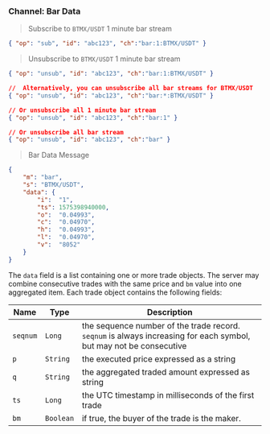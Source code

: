 ### Channel: Bar Data 

> Subscribe to `BTMX/USDT` 1 minute bar stream

```json
{ "op": "sub", "id": "abc123", "ch":"bar:1:BTMX/USDT" }
```

> Unsubscribe to `BTMX/USDT` 1 minute bar stream

```json
{ "op": "unsub", "id": "abc123", "ch":"bar:1:BTMX/USDT" }

//  Alternatively, you can unsubscribe all bar streams for BTMX/USDT
{ "op": "unsub", "id": "abc123", "ch":"bar:*:BTMX/USDT" }

// Or unsubscribe all 1 minute bar stream
{ "op": "unsub", "id": "abc123", "ch":"bar:1" }

// Or unsubscribe all bar stream
{ "op": "unsub", "id": "abc123", "ch":"bar" }
```

> Bar Data Message 

```json
{
    "m": "bar",
    "s": "BTMX/USDT",    
    "data": {
        "i":  "1",
        "ts": 1575398940000,
        "o":  "0.04993",
        "c":  "0.04970",
        "h":  "0.04993",
        "l":  "0.04970",
        "v":  "8052"
    }
}
```

The `data` field is a list containing one or more trade objects. The server may combine consecutive trades with the same price and `bm` 
value into one aggregated item. Each trade object contains the following fields:

 Name     | Type       | Description                                                                                    
--------- | ---------- | ---------------------------------------------------------------------------------------------- 
 `seqnum` | `Long`     | the sequence number of the trade record. `seqnum` is always increasing for each symbol, but may not be consecutive 
 `p`      | `String`   | the executed price expressed as a string                                                       
 `q`      | `String`   | the aggregated traded amount expressed as string                                               
 `ts`     | `Long`     | the UTC timestamp in milliseconds of the first trade                                           
 `bm`     | `Boolean`  | if true, the buyer of the trade is the maker.

